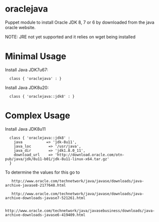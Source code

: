 oraclejava
========== 

Puppet module to install Oracle JDK 8, 7 or 6 by downloaded from the java oracle website. 

NOTE: JRE not yet supported and it relies on wget being installed

Minimal Usage
=============

Install Java JDK7u67:

      class { 'oraclejava' : }
      
Install Java JDK8u20:
   
      class { 'oraclejava::jdk8' : }
       
     
 
 
Complex Usage
=============

Install Java JDK8u11

      class { 'oraclejava::jdk8' :
        java           => 'jdk-8u11',
        java_loc        => '/usr/java',
        java_dir        => 'jdk1.8.0_11',
        download_url    => 'http://download.oracle.com/otn-pub/java/jdk/8u11-b01/jdk-8u11-linux-x64.tar.gz'     
      }  
 
To determine the values for this go to

       http://www.oracle.com/technetwork/java/javase/downloads/java-archive-javase8-2177648.html
       
       http://www.oracle.com/technetwork/java/javase/downloads/java-archive-downloads-javase7-521261.html
       
       http://www.oracle.com/technetwork/java/javasebusiness/downloads/java-archive-downloads-javase6-419409.html
